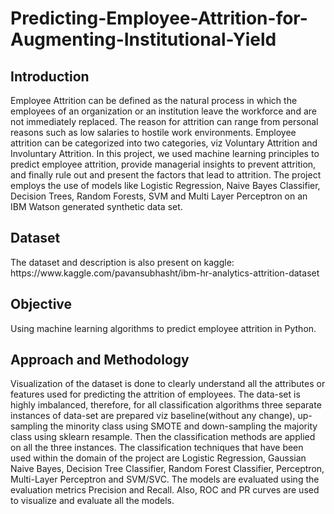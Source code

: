 # Predicting-Employee-Attrition-for-Augmenting-Institutional-Yield

<h2>Introduction</h2>
Employee Attrition can be defined as the natural process in which the employees of an organization or an institution leave the workforce and are not immediately replaced. The reason for attrition can range from personal reasons such as low salaries to hostile work environments. Employee attrition can be categorized into two categories, viz Voluntary Attrition and Involuntary Attrition. In this project, we used machine learning principles to predict employee attrition, provide managerial insights to prevent attrition, and finally rule out and present the factors that lead to attrition. The project employs the use of models like Logistic Regression, Naive Bayes Classifier, Decision Trees, Random Forests, SVM and Multi Layer Perceptron on an IBM Watson generated synthetic data set.
</br>
<h2>Dataset</h2>
The dataset and description is also present on kaggle: https://www.kaggle.com/pavansubhasht/ibm-hr-analytics-attrition-dataset
<br>
<h2>Objective</h2>
Using machine learning algorithms to predict employee attrition in Python.
<br>
<h2>Approach and Methodology</h2>
Visualization of the dataset is done to clearly understand all the attributes or features used for predicting the attrition of employees. The data-set is highly imbalanced, therefore, for all classification algorithms three separate instances of data-set are prepared viz baseline(without any change), up-sampling the minority class using SMOTE and down-sampling the majority class using sklearn resample. Then the classification methods are applied on all the three instances. The classification techniques that have been used within the domain of the project are Logistic Regression, Gaussian Naive Bayes, Decision Tree Classifier, Random Forest Classifier, Perceptron, Multi-Layer Perceptron and SVM/SVC. The models are evaluated using the evaluation metrics Precision and Recall. Also, ROC and PR curves are used to visualize and evaluate all the models.
<br>
  
